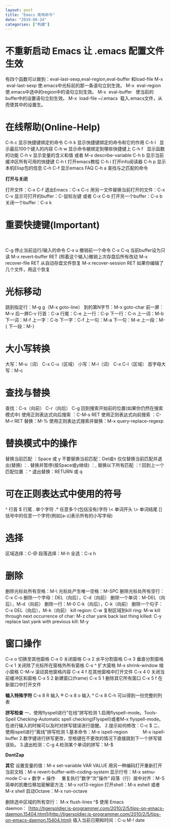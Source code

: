 ```yaml
---
layout: post
title: "Emacs 常用命令"
date: "2019-08-24"
categories: ["构建"]
---
```


# **不重新启动 Emacs 让 .emacs 配置文件生效**

有四个函数可以做到：eval-last-sexp,eval-region,eval-buffer 和load-file M-x  eval-last-sexp 使.emacs中光标前的那一条语句立刻生效。 M-x  eval-region   使.emacs中选中的region中的语句立刻生效。 M-x  eval-buffer   使当前的buffer中的设置语句立刻生效。 M-x  load-file ~/.emacs  载入.emacs文件，从而使其中的设置生。

# **在线帮助(Online-Help)**

C-h c 显示快捷键绑定的命令 C-h k 显示快捷键绑定的命令和它的作用 C-h l   显示最后100个键入的内容 C-h w 显示命令被绑定到哪些快捷键上 C-h f   显示函数的功能 C-h v 显示变量的含义和值 或者 M-x describe-variable C-h b 显示当前缓冲区所有可用的快捷键 C-h t 打开emacs教程 C-h i 打开info阅读器 C-h p 显示本机Elisp包的信息 C-h C-f 显示emacs FAQ C-h a 查找与之匹配的命令

**打开与关闭**

打开文件：C-x C-f 退出Emacs：C-x C-c 用另一文件替换当前打开的文件：C-x C-v 显示可打开的buffer：C-鼠标左键 或者 C-x C-b 打开另一个buffer：C-x b 关闭一个buffer：C-x k

# **重要快捷键(Important)** 

 

C-g 停止当前运行/输入的命令 C-x u 撤销前一个命令 C-x C-q 当前buffer设为只读 M-x revert-buffer RET (照着这个输入)撤销上次存盘后所有改动 M-x recover-file RET 从自动存盘文件恢复 M-x recover-session RET 如果你编辑了几个文件，用这个恢复

# **光标移动**

跳到指定行：M-g g（M-x goto-line） 到的第N字节：M-x goto-char 前一屏：M-v 后一屏C-v 行首：C-a 行尾：C-e 上一行：C-p 下一行：C-n 上一词：M-b 下一词：M-f 上一字：C-b 下一字：C-f 上一句：M-a 下一句：M-e 上一段：M-{ 下一段：M-}

# **大小写转换**

大写：M-u（词） C-x C-u（区域） 小写：M-l（词） C-x C-l（区域） 首字母大写：M-c

# **查找与替换**

查找：C-s（向前） C-r（向后） C-g 回到搜索开始前的位置(如果你仍然在搜索模式中) 使用正则表达式向后搜索 ：C-M-s RET 使用正则表达式向前搜索 ：C-M-r RET 替换：M-% 使用正则表达式搜索并替换：M-x query-replace-regexp

# **替换模式中的操作**

替换当前匹配 ：Space 或 y 不要替换当前匹配：Del或n 仅仅替换当前匹配并退出(替换) ：. 替换并暂停(按Space或y继续) ：, 替换以下所有匹配 ：! 回到上一个匹配位置 ：^ 退出替换：RETURN 或 q

# **可在正则表达式中使用的符号** 

^ 行首 $ 行尾 . 单个字符 .\* 任意多个(包括没有)字符 \\< 单词开头 \\> 单词结尾 \[\] 括号中的任意一个字符(例如\[a-z\]表示所有的小写字母)

# **选择**

区域选择：C-@ 段落选择：M-h 全选：C-x h

# **删除**

删除光标处所有空格：M-\\ 光标处产生唯一空格：M-SPC 删除光标处所有空行：C-x C-o 删除一个字母：DEL（向后），C-d（向前） 删除一个单词：M-DEL（向后），M-d（向前） 删除一行：M-0 C-k（向后），C-k（向前） 删除一个句子：C-x DEL（向后），M-k（向前） kill region: C-w 复制区域到kill ring: M-w kill through next occurrence of char: M-z char yank back last thing killed: C-y replace last yank with previous kill: M-y

# **窗口操作**

C-x o 切换至其他窗格 C-x 0 关闭窗格 C-x 2 水平分割窗格 C-x 3 垂直分割窗格 C-x 1 关闭除了光标所在窗格外所有窗格 C-x ^ 扩大窗格 M-x shrink-window 缩小窗格 C-M-v 滚动其他窗格内容 C-x 4 f 在其他窗格中打开文件 C-x 4 0 关闭当前缓冲区和窗格 C-x 5 2 新建窗口(frame) C-x 5 1 删除其它所有窗口 C-x 5 f 在新窗口中打开文件

**输入特殊字符** C-x 8 R 输入 ® C-x 8 o 输入 ° C-x 8 C-h 可以得到一份完整的列表

**拼写检查** 一、使用flyspell进行“在线”拼写检测 1.启用flyspell-mode。Tools-Spell Checking-Automatic spell checking(Flyspell)或者M-x flyspell-mode。在进行输入的时候可以及时对拼写错误进行提醒。 2.提示如何修改：C-c $ 二、使用ispell进行“离线”拼写检测 1.基本命令：M-x ispell-region            M-x ispell-buffer 2.数字键进行拼写更改，空格键在不更改的情况下直接跳到下一个拼写错误处。 3.退出检测：C-g 4.检测某个单词的拼写：M-$

**DontZap**

**其它** 设置变量的值：M-x set-variable <RET> VAR <RET> VALUE <RET> 用另一种编码打开重新打开当前文档：M-x revert-buffer-with-coding-system 显示行号：M-x setnu-mode C-u + 数字 + 操作     重复执行”数字“次”操作“ 段落（行）居中对齐：M-S 简单的凯撒位移加密解密方法：M-x rot13-region 打开shell：M-x eshell 或者 M-x shell 启动Octave：M-x run-octave

删除选中区域的所有空行： M-x flush-lines ^$ 使用 Emacs daemon： [http://tigersoldier.is-programmer.com/2010/2/5/tips-on-emacs-daemon.15404.html](http://tigersoldier.is-programmer.com/2010/2/5/tips-on-emacs-daemon.15404.html) 插入当前日期和时间：C-u M-! date
